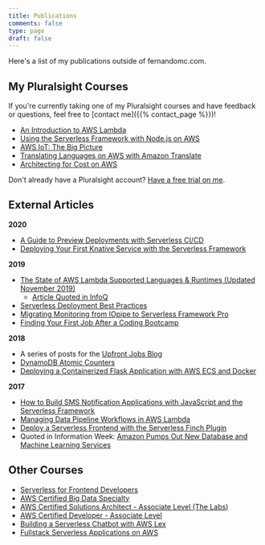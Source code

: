 ```yaml
---
title: Publications
comments: false
type: page
draft: false
---
```


Here's a list of my publications outside of fernandomc.com.

## My Pluralsight Courses

If you're currently taking one of my Pluralsight courses and have feedback or questions, feel free to [contact me]({{% contact_page %}})! 

- [An Introduction to AWS Lambda](https://app.pluralsight.com/library/courses/aws-developer-introduction-aws-lambda/table-of-contents)
- [Using the Serverless Framework with Node.js on AWS](https://app.pluralsight.com/library/courses/aws-nodejs-serverless-framework-using)
- [AWS IoT: The Big Picture](https://app.pluralsight.com/library/courses/aws-iot-big-picture/table-of-contents)
- [Translating Languages on AWS with Amazon Translate](https://www.pluralsight.com/courses/aws-translate-text)
- [Architecting for Cost on AWS](https://www.pluralsight.com/courses/aws-architecting-cost)


Don't already have a Pluralsight account? [Have a free trial on me](https://pluralsight.pxf.io/RW5Bb).

## External Articles

**2020**

- [A Guide to Preview Deployments with Serverless CI/CD](https://serverless.com/blog/preview-deployments/)
- [Deploying Your First Knative Service with the Serverless Framework](https://serverless.com/blog/deploy-your-first-knative-service-with-the-serverless-framework/)

**2019**

- [The State of AWS Lambda Supported Languages & Runtimes (Updated November 2019)
](https://serverless.com/blog/aws-lambda-supported-languages-and-runtimes)
    - [Article Quoted in InfoQ](https://www.infoq.com/news/2019/11/aws-lambda-data-processing/)
- [Serverless Deployment Best Practices](https://serverless.com/blog/serverless-deployment-best-practices/)
- [Migrating Monitoring from IOpipe to Serverless Framework Pro](https://serverless.com/blog/iopipe-to-serverless/)
- [Finding Your First Job After a Coding Bootcamp](https://blog.upfrontjobs.io/blog/first-job-after-bootcamp)

**2018**

- A series of posts for the [Upfront Jobs Blog](https://blog.upfrontjobs.io/)
- [DynamoDB Atomic Counters](https://linuxacademy.com/blog/amazon-web-services-2/dynamodb-atomic-counters/)
- [Deploying a Containerized Flask Application with AWS ECS and Docker](https://linuxacademy.com/blog/amazon-web-services-2/deploying-a-containerized-flask-application-with-aws-ecs-and-docker/)

**2017**

- [How to Build SMS Notification Applications with JavaScript and the Serverless Framework](https://www.twilio.com/blog/2017/09/serverless-text-notification-app-serverless-javascript.html)
- [Managing Data Pipeline Workflows in AWS Lambda](https://www.pluralsight.com/blog/software-development/data-aws-lambda)
- [Deploy a Serverless Frontend with the Serverless Finch Plugin](https://serverless.com/blog/deploy-serverless-frontend-with-serverless-finch-plugin/)
- Quoted in Information Week: [Amazon Pumps Out New Database and Machine Learning Services
](https://www.informationweek.com/cloud/amazon-pumps-out-new-database-and-machine-learning-services-/d/d-id/1330524)


## Other Courses

- [Serverless for Frontend Developers](https://serverless.com/learn/courses/serverless-for-frontend-developers/)
- [AWS Certified Big Data Specialty](https://linuxacademy.com/amazon-web-services/training/course/name/aws-certified-big-data-specialty-course) 
- [AWS Certified Solutions Architect - Associate Level (The Labs)](https://linuxacademy.com/amazon-web-services/training/course/name/aws-certified-solutions-architect-associate-level)
- [AWS Certified Developer - Associate Level](https://linuxacademy.com/amazon-web-services/training/course/name/aws-certified-developer-associate-2018)
- [Building a Serverless Chatbot with AWS Lex](https://linuxacademy.com/amazon-web-services/training/course/name/building-a-serverless-chatbot-with-aws-lex)
- [Fullstack Serverless Applications on AWS](https://linuxacademy.com/amazon-web-services/training/course/name/developing-full-stack-serverless-applications-on-aws)

